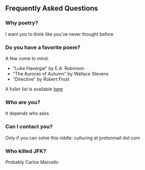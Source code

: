 ## Frequently Asked Questions

### Why poetry?

I want you to think like you've never thought before

### Do you have a favorite poem?

A few come to mind:

- "Luke Havergal" by E.A. Robinson  
- "The Auroras of Autumn" by Wallace Stevens  
- "Directive" by Robert Frost   

A fuller list is available <a href="Favorite Poems.html">here</a>

### Who are you?

It depends who asks

### Can I contact you?

Only if you can solve this riddle: culturing at protonmail dot com

### Who killed JFK?

Probably Carlos Marcello
